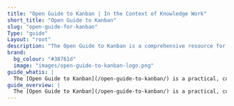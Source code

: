 ```yaml
---
title: "Open Guide to Kanban | In the Context of Knowledge Work"
short_title: "Open Guide to Kanban"
slug: "open-guide-for-kanban"
Type: "guide"
Layout: "root"
description: "The Open Guide to Kanban is a comprehensive resource for understanding and implementing Kanban in knowledge work contexts. It covers principles, practices, and real-world applications of Kanban to enhance workflow efficiency and team collaboration."
brand:
  bg_colour: "#38761d"
  image: "images/open-guide-to-kanban-logo.png"
guide_whatis: |
  The [Open Guide to Kanban](/open-guide-to-kanban/) is a practical, community-curated reference for using Kanban in knowledge work. It defines the essential practices, measures, and language for designing, running, and improving Kanban systems. Built on the foundations of the [Kanban Guide (2025)](/history/kanban-guide-2025/), this guide expands its applicability across industries and team contexts, while remaining open and adaptable. It is intended to support organisations seeking clarity, consistency, and effectiveness in how they manage the flow of value.
guide_overview: |
  The [Open Guide to Kanban](/open-guide-to-kanban/) is a practical, community-curated reference for using Kanban in knowledge work. It defines the essential practices, measures, and language for designing, running, and improving Kanban systems.
---
```

